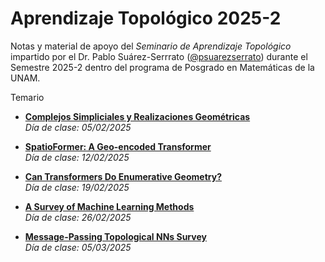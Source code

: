 # Aprendizaje Topológico 2025-2
Notas y material de apoyo del _Seminario de Aprendizaje Topológico_ impartido por el Dr. Pablo Suárez-Serrrato ([@psuarezserrato](https://github.com/psuarezserrato)) durante el Semestre 2025-2 dentro del programa de Posgrado en Matemáticas de la UNAM.

Temario

* **[Complejos Simpliciales y Realizaciones Geométricas](https://github.com/appliedgeometry/seminario-aprendizaje-topologico/blob/main/pdf/Complejos_Simpliciales_y_Realizaciones_Geométricas.pdf)**  
  _Día de clase: 05/02/2025_

* **[SpatioFormer: A Geo-encoded Transformer](https://github.com/appliedgeometry/seminario-aprendizaje-topologico/blob/main/pdf/SpatioFormer-_A_Geo-encoded_Transformer.pdf)**  
  _Día de clase: 12/02/2025_

* **[Can Transformers Do Enumerative Geometry?](https://github.com/appliedgeometry/seminario-aprendizaje-topologico/blob/main/pdf/CAN_TRANSFORMERS_DO_ENUMERATIVE_GEOMETRY_.pdf)**   
  _Día de clase: 19/02/2025_

* **[A Survey of Machine Learning Methods](https://github.com/appliedgeometry/seminario-aprendizaje-topologico/blob/main/pdf/A_Survey_of_Topological_Machine_Learning_Methods.pdf)**  
  _Día de clase: 26/02/2025_

* **[Message-Passing Topological NNs Survey](https://github.com/appliedgeometry/seminario-aprendizaje-topologico/blob/main/pdf/Message-Passing_Topological_NNs_Survey.pdf)**   
  _Día de clase: 05/03/2025_

